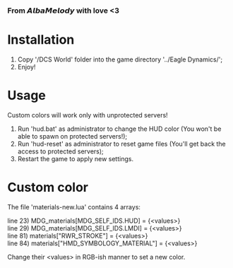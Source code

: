 ### From <strong>𝘼𝙡𝙗𝙖𝙈𝙚𝙡𝙤𝙙𝙮</strong> with love <3

# Installation
1. Copy '/DCS World' folder into the game directory '../Eagle Dynamics/';
2. Enjoy!

# Usage
Custom colors will work only with unprotected servers!
1. Run 'hud.bat' as administrator to change the HUD color (You won't be able to spawn on protected servers!);
2. Run 'hud-reset' as administrator to reset game files (You'll get back the access to protected servers);
3. Restart the game to apply new settings.

# Custom color
The file 'materials-new.lua' contains 4 arrays:
<ul style="list-style-type: none; padding: 0; margin: 0;">
 <li>line 23)  MDG_materials[MDG_SELF_IDS.HUD] = {&lt;values&gt;}</li>
 <li>line 29)  MDG_materials[MDG_SELF_IDS.LMDI] = {&lt;values&gt;}</li>
 <li>line 81)  materials["RWR_STROKE"] = {&lt;values&gt;}</li>
 <li>line 84)  materials["HMD_SYMBOLOGY_MATERIAL"] = {&lt;values&gt;}</li>
</ul>

Change their &lt;values&gt; in RGB-ish manner to set a new color.